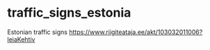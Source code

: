 # traffic_signs_estonia
Estonian traffic signs
https://www.riigiteataja.ee/akt/103032011006?leiaKehtiv
